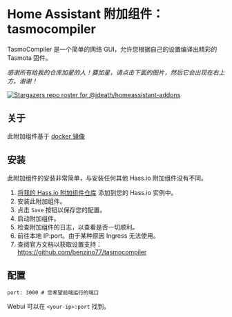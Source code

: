 # Home Assistant 附加组件：tasmocompiler
TasmoCompiler 是一个简单的网络 GUI，允许您根据自己的设置编译出精彩的 Tasmota 固件。

_感谢所有给我的仓库加星的人！要加星，请点击下面的图片，然后它会出现在右上方。谢谢！_

[![Stargazers repo roster for @jdeath/homeassistant-addons](https://reporoster.com/stars/jdeath/homeassistant-addons)](https://github.com/jdeath/homeassistant-addons/stargazers)

## 关于

此附加组件基于 [docker 镜像](https://hub.docker.com/r/benzino77/tasmocompiler)

## 安装

此附加组件的安装非常简单，与安装任何其他 Hass.io 附加组件没有不同。

1. [将我的 Hass.io 附加组件仓库][repository] 添加到您的 Hass.io 实例中。
1. 安装此附加组件。
1. 点击 `Save` 按钮以保存您的配置。
1. 启动附加组件。
1. 检查附加组件的日志，以查看是否一切顺利。
1. 前往本地 IP:port。由于某种原因 Ingress 无法使用。
1. 查阅官方文档以获取设置支持：https://github.com/benzino77/tasmocompiler

## 配置

```
port: 3000 # 您希望前端运行的端口
```

Webui 可以在 `<your-ip>:port` 找到。

[repository]: https://github.com/jdeath/homeassistant-addons